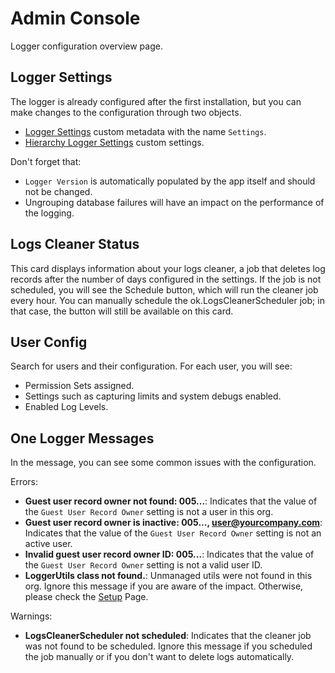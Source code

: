 # Admin Console

Logger configuration overview page.

## Logger Settings

The logger is already configured after the first installation, but you can make changes to the configuration through two objects.

-   [Logger Settings](../../reference/ok__Logger_Settings__mdt.md) custom metadata with the name `Settings`.
-   [Hierarchy Logger Settings](../../reference/ok__Logger_Hierarchy_Settings__c.md) custom settings.

Don't forget that:

-   `Logger Version` is automatically populated by the app itself and should not be changed.
-   Ungrouping database failures will have an impact on the performance of the logging.

## Logs Cleaner Status

This card displays information about your logs cleaner,
a job that deletes log records after the number of days configured in the settings.
If the job is not scheduled, you will see the Schedule button, which will run the cleaner job every hour.
You can manually schedule the ok.LogsCleanerScheduler job; in that case, the button will still be available on this card.

## User Config

Search for users and their configuration. For each user, you will see:

-   Permission Sets assigned.
-   Settings such as capturing limits and system debugs enabled.
-   Enabled Log Levels.

## One Logger Messages

In the message, you can see some common issues with the configuration.

Errors:

-   **Guest user record owner not found: 005...**:
    Indicates that the value of the `Guest User Record Owner` setting is not a user in this org.
-   **Guest user record owner is inactive: 005..., user@yourcompany.com**:
    Indicates that the value of the `Guest User Record Owner` setting is not an active user.
-   **Invalid guest user record owner ID: 005...**:
    Indicates that the value of the `Guest User Record Owner` setting is not a valid user ID.
-   **LoggerUtils class not found.**:
    Unmanaged utils were not found in this org. Ignore this message if you are aware of the impact. Otherwise, please check the [Setup](../getting-started/setup.md) Page.

Warnings:

-   **LogsCleanerScheduler not scheduled**:
    Indicates that the cleaner job was not found to be scheduled. Ignore this message if you scheduled the job manually or if you don't want to delete logs automatically.
